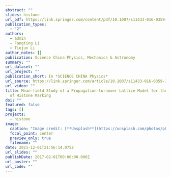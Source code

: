 ```yaml
---
abstract: ""
slides: histone
url_pdf: https://link.springer.com/content/pdf/10.1007/s11433-016-0359-1.pdf
publication_types:
  - "2"
authors:
  - admin
  - Fangting Li
  - Tiejun Li
author_notes: []
publication: Science China Physics, Mechanics & Astronomy
summary: ""
url_dataset: ""
url_project: ""
publication_short: In *SCIENCE CHINA Physics*
url_source: https://link.springer.com/article/10.1007/s11433-016-0359-1
url_video: ""
title: Mean-field Study of a Propagation-turnover Lattice Model for the Dynamics
  of Histone Marking
doi: ""
featured: false
tags: []
projects:
  - histone
image:
  caption: "Image credit: [**Unsplash**](https://unsplash.com/photos/pLCdAaMFLTE)"
  focal_point: center
  preview_only: true
  filename: ""
date: 2021-12-01T21:56:14.075Z
url_slides: ""
publishDate: 2017-02-01T00:00:00.000Z
url_poster: ""
url_code: ""
---
```

